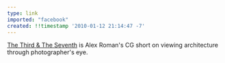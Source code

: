 ```yaml
---
type: link
imported: "facebook"
created: !!timestamp '2010-01-12 21:14:47 -7'
---
```

[The Third & The Seventh](http://vimeo.com/7809605) is Alex Roman's CG short on viewing architecture through photographer's eye.
